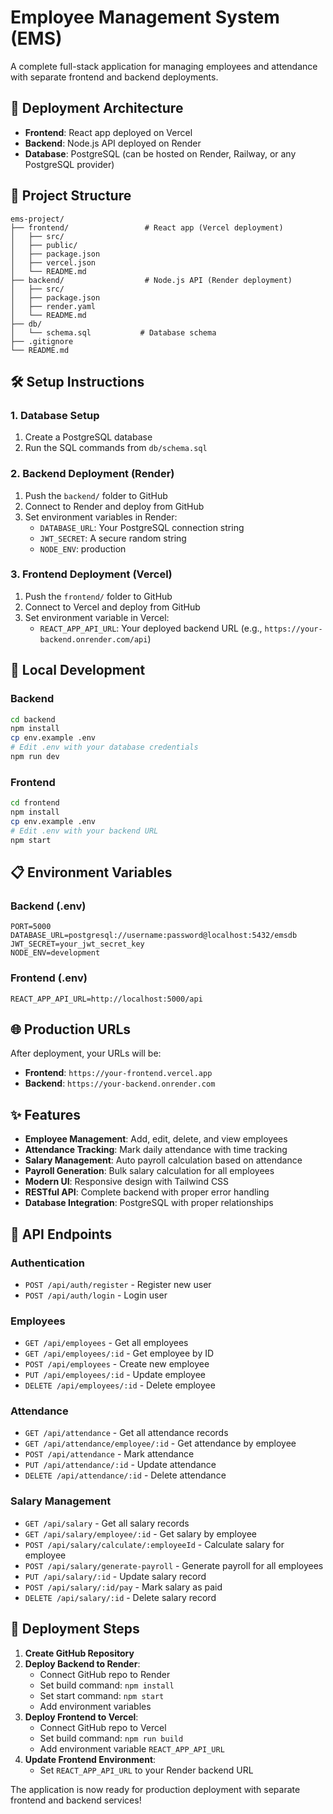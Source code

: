 # Employee Management System (EMS)

A complete full-stack application for managing employees and attendance with separate frontend and backend deployments.

## 🚀 Deployment Architecture

- **Frontend**: React app deployed on Vercel
- **Backend**: Node.js API deployed on Render
- **Database**: PostgreSQL (can be hosted on Render, Railway, or any PostgreSQL provider)

## 📁 Project Structure

```
ems-project/
├── frontend/                 # React app (Vercel deployment)
│   ├── src/
│   ├── public/
│   ├── package.json
│   ├── vercel.json
│   └── README.md
├── backend/                  # Node.js API (Render deployment)
│   ├── src/
│   ├── package.json
│   ├── render.yaml
│   └── README.md
├── db/
│   └── schema.sql           # Database schema
├── .gitignore
└── README.md
```

## 🛠️ Setup Instructions

### 1. Database Setup
1. Create a PostgreSQL database
2. Run the SQL commands from `db/schema.sql`

### 2. Backend Deployment (Render)
1. Push the `backend/` folder to GitHub
2. Connect to Render and deploy from GitHub
3. Set environment variables in Render:
   - `DATABASE_URL`: Your PostgreSQL connection string
   - `JWT_SECRET`: A secure random string
   - `NODE_ENV`: production

### 3. Frontend Deployment (Vercel)
1. Push the `frontend/` folder to GitHub
2. Connect to Vercel and deploy from GitHub
3. Set environment variable in Vercel:
   - `REACT_APP_API_URL`: Your deployed backend URL (e.g., `https://your-backend.onrender.com/api`)

## 🔧 Local Development

### Backend
```bash
cd backend
npm install
cp env.example .env
# Edit .env with your database credentials
npm run dev
```

### Frontend
```bash
cd frontend
npm install
cp env.example .env
# Edit .env with your backend URL
npm start
```

## 📋 Environment Variables

### Backend (.env)
```
PORT=5000
DATABASE_URL=postgresql://username:password@localhost:5432/emsdb
JWT_SECRET=your_jwt_secret_key
NODE_ENV=development
```

### Frontend (.env)
```
REACT_APP_API_URL=http://localhost:5000/api
```

## 🌐 Production URLs

After deployment, your URLs will be:
- **Frontend**: `https://your-frontend.vercel.app`
- **Backend**: `https://your-backend.onrender.com`

## ✨ Features

- **Employee Management**: Add, edit, delete, and view employees
- **Attendance Tracking**: Mark daily attendance with time tracking
- **Salary Management**: Auto payroll calculation based on attendance
- **Payroll Generation**: Bulk salary calculation for all employees
- **Modern UI**: Responsive design with Tailwind CSS
- **RESTful API**: Complete backend with proper error handling
- **Database Integration**: PostgreSQL with proper relationships

## 🔗 API Endpoints

### Authentication
- `POST /api/auth/register` - Register new user
- `POST /api/auth/login` - Login user

### Employees
- `GET /api/employees` - Get all employees
- `GET /api/employees/:id` - Get employee by ID
- `POST /api/employees` - Create new employee
- `PUT /api/employees/:id` - Update employee
- `DELETE /api/employees/:id` - Delete employee

### Attendance
- `GET /api/attendance` - Get all attendance records
- `GET /api/attendance/employee/:id` - Get attendance by employee
- `POST /api/attendance` - Mark attendance
- `PUT /api/attendance/:id` - Update attendance
- `DELETE /api/attendance/:id` - Delete attendance

### Salary Management
- `GET /api/salary` - Get all salary records
- `GET /api/salary/employee/:id` - Get salary by employee
- `POST /api/salary/calculate/:employeeId` - Calculate salary for employee
- `POST /api/salary/generate-payroll` - Generate payroll for all employees
- `PUT /api/salary/:id` - Update salary record
- `POST /api/salary/:id/pay` - Mark salary as paid
- `DELETE /api/salary/:id` - Delete salary record

## 🚀 Deployment Steps

1. **Create GitHub Repository**
2. **Deploy Backend to Render**:
   - Connect GitHub repo to Render
   - Set build command: `npm install`
   - Set start command: `npm start`
   - Add environment variables
3. **Deploy Frontend to Vercel**:
   - Connect GitHub repo to Vercel
   - Set build command: `npm run build`
   - Add environment variable `REACT_APP_API_URL`
4. **Update Frontend Environment**:
   - Set `REACT_APP_API_URL` to your Render backend URL

The application is now ready for production deployment with separate frontend and backend services!
